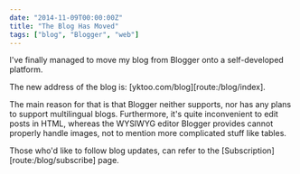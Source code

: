 ```yaml
---
date: "2014-11-09T00:00:00Z"
title: "The Blog Has Moved"
tags: ["blog", "Blogger", "web"]
---
```


I've finally managed to move my blog from Blogger onto a self-developed platform.

The new address of the blog is: [yktoo.com/blog][route:/blog/index].

The main reason for that is that Blogger neither supports, nor has any plans to support multilingual blogs. Furthermore, it's quite inconvenient to edit posts in HTML, whereas the WYSIWYG editor Blogger provides cannot properly handle images, not to mention more complicated stuff like tables.

Those who'd like to follow blog updates, can refer to the [Subscription][route:/blog/subscribe] page.
